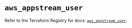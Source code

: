 # `aws_appstream_user`

Refer to the Terraform Registry for docs: [`aws_appstream_user`](https://registry.terraform.io/providers/hashicorp/aws/6.14.0/docs/resources/appstream_user).
